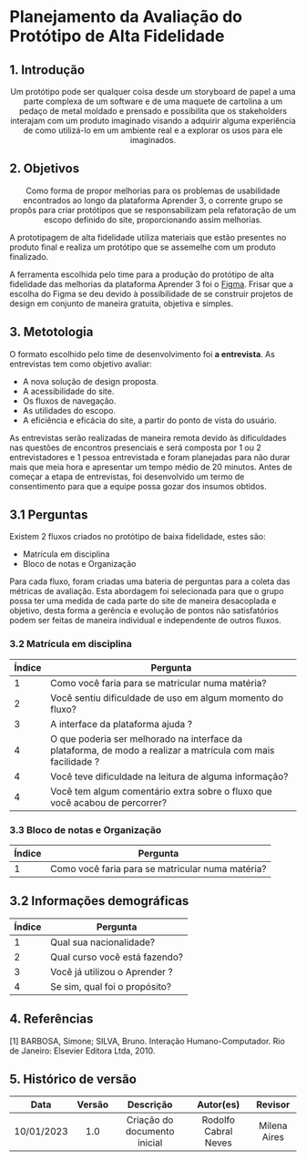 # Planejamento da Avaliação do Protótipo de Alta Fidelidade

## 1. Introdução

<p align='center'>
Um protótipo pode ser qualquer coisa desde um storyboard de papel a uma parte complexa de um software e de uma maquete de cartolina a um pedaço de metal moldado e prensado e possibilita que os stakeholders interajam com um produto imaginado visando a adquirir alguma experiência de como utilizá-lo em um ambiente real e a explorar os usos para ele imaginados.
</p>


## 2. Objetivos

<p align='center' >Como forma de propor melhorias para os problemas de usabilidade encontrados ao longo da plataforma Aprender 3, o corrente grupo se propôs para criar protótipos que se responsabilizam pela refatoração de um escopo definido do site, proporcionando assim melhorias.

A prototipagem de alta fidelidade utiliza materiais que estão presentes no produto final e realiza um protótipo que se assemelhe com um produto finalizado.

A ferramenta escolhida pelo time para a produção do protótipo de alta fidelidade das melhorias da plataforma Aprender 3 foi o <a href='https://www.figma.com/' target='_blank'>Figma</a>.  Frisar que a escolha do Figma se deu devido à possibilidade de se construir projetos de design em conjunto de maneira gratuita, objetiva e simples.
</p>

## 3. Metotologia

O formato escolhido pelo time de desenvolvimento foi **a entrevista**. As entrevistas tem como objetivo avaliar:

- A nova solução de design proposta.
- A acessibilidade do site.
- Os fluxos de navegação.
- As utilidades do escopo.
- A eficiência e eficácia do site, a partir do ponto de vista do usuário.

As entrevistas serão realizadas de maneira remota devido às dificuldades nas questões de encontros presenciais e será composta por 1 ou 2 entrevistadores e 1 pessoa entrevistada e foram planejadas para não durar mais que meia hora e apresentar um tempo médio de 20 minutos. Antes de começar a etapa de entrevistas, foi desenvolvido um termo de consentimento para que a equipe possa gozar dos insumos obtidos.

## 3.1 Perguntas

Existem 2 fluxos criados no protótipo de baixa fidelidade, estes são:

- Matrícula em disciplina
- Bloco de notas e Organização

Para cada fluxo, foram criadas uma bateria de perguntas para a coleta das métricas de avaliação. Esta abordagem foi selecionada para que o grupo possa ter uma medida de cada parte do site de maneira desacoplada e objetivo, desta forma a gerência e evolução de pontos não satisfatórios podem ser feitas de maneira individual e independente de outros fluxos.


### 3.2 Matrícula em disciplina

| Índice | Pergunta                                                          |
| ------ | ----------------------------------------------------------------- |
| 1      | Como você faria para se matricular numa matéria? |
| 2      | Você sentiu dificuldade de uso em algum momento do fluxo? |
| 3      | A interface da plataforma ajuda ? |
| 4      | O que poderia ser melhorado na interface da plataforma, de modo a realizar a matrícula com mais facilidade ? |
| 4      | Você teve dificuldade na leitura de alguma informação? |
| 4      | Você tem algum comentário extra sobre o fluxo que você acabou de percorrer? |


### 3.3 Bloco de notas e Organização

| Índice | Pergunta                                                          |
| ------ | ----------------------------------------------------------------- |
| 1      | Como você faria para se matricular numa matéria? |

## 3.2 Informações demográficas

| Índice | Pergunta                                                          |
| ------ | ----------------------------------------------------------------- |
| 1      | Qual sua nacionalidade?                                           |
| 2      | Qual curso você está fazendo?                                     |
| 3      | Você já utilizou o Aprender ? |
| 4      | Se sim, qual foi o propósito?                                      |


## 4. Referências

[1] BARBOSA, Simone; SILVA, Bruno. Interação Humano-Computador. Rio de Janeiro: Elsevier Editora Ltda, 2010.

## 5. Histórico de versão
|    Data    | Versão | Descrição    | Autor(es)    | Revisor            |
| :--------: | :----: | :----------: | :----------: | :----------------: |
| 10/01/2023 |  1.0   | Criação do documento inicial |  Rodolfo Cabral Neves | Milena Aires |